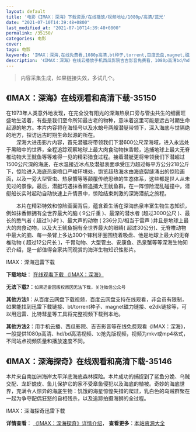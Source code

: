 ```yaml
---
layout: default
title: '电影《IMAX：深海》下载资源/在线播放/视频地址/1080p/高清/蓝光'
date: "2021-07-10T14:39:48+0800"
last_modified_at: "2021-07-10T14:39:48+0800"
permalink: /35150/
categories: 电影
cover:
tags: 电影
keywords: 'IMAX：深海,在线免费看,1080p高清,bt种子,torrent,百度云盘,magnet,磁力链,迅雷下载资源'
description: '《IMAX：深海》在线云播放手机西瓜影院吉吉影音免费看，1080p高清bd/hd未删减完整版和tc抢先枪版，mkv/mp4格式，附带bt/torrent种子、magnet/磁力链、百度云盘、网盘资源迅雷下载链接'
---
```


>内容采集生成，如果链接失效，多试几个。


## 《IMAX：深海》在线观看和高清下载-35150

在1973年人类意外地发现，在完全没有阳光的深海热泉口旁与管虫共生的细菌旺盛地生活着，有些是我们至今所知最古老的物种，意味着这里可能是远古时期生命起源的地方。本片内容将在海怪号以及水螅号两艘潜艇带领下，深入海底与世隔绝的地方，探访远古时期生命起源的所在。<br />　　深海大进击影片内容，首先潜艇将带领我们下潜600公尺深海域，进入永远处于黑暗中的世界，全程追踪观察地球上最大肉食动物抹香鲸，追捕地球上最大无脊椎动物大王鱿鱼等等难得一见的精彩猎食过程。接着潜艇更将带领我们下潜超过1500公尺深的海底，在水温接近冰点及潜艇表面承受压力超过每平方公分218公斤下，惊险进入海底热泉喷口严峻环境处，饱览超热海水由海底裂缝涌出的惊险画面，以及一旁大型管虫、热泉蟹等等颠覆传统思维的生态体系，这些都是世人从未见过的景像。最后，潜艇巧遇抹香鲸追捕大王鱿鱼群，在一阵惊险混乱碰撞中，潜艇船长实时起动自动快速上升情景中，惊险结束刺激的深海潜航之旅程。</p>　　本片在精彩特效和惊险画面背后，蕴含着生活在深海热泉丰富生物生态知识，例如抹香鲸拥有全世界最大的脑 ( 9公斤重 )、最深的潜水者 (超过3000公尺 )、最长的憋气者 ( 超过1小时 )、最大声的动物 ( 236分贝/相当于雷声 )并且是地球上最大的肉食动物，以及大王鱿鱼拥有全世界最大的眼睛( 超过30公分)、无脊椎动物中最大的脑、每一条臂上多达300个锋利牙圈围绕着吸盘、他是地球上最大的无脊椎动物 ( 超过12公尺长 )，千胃动物、大型管虫、安康鱼、热泉蟹等等深海生物知识介绍，是一部值得合家共同观赏的海洋生物知识性影片。</p>


IMAX：深海迅雷下载

**下载地址**： [在线观看下载 《IMAX：深海》](https://www.993dy.com//vod-detail-id-13825.html) 


**无法下载?**：`如果迅雷因版权原因无法下载，关注微信公众号 `

**其他方法1**：从百度云网盘下载视频，百度云网盘支持在线观看，非会员有限制，如果能找到迅雷下载链接、bt/torrent种子、magnet磁力链接、e2dk链接等，可以用迅雷、比特彗星等工具将完整视频下载到本地。

**其他方法2**：用手机云播、西瓜影院、吉吉影音等在线免费观看《IMAX：深海》，一般提供1080p高清、hd/bd高清视频、tc抢先版视频，视频为mkv或mp4格式，不同站点视频质量和播放速度不同。


## 《IMAX：深海探奇》在线观看和高清下载-35146

本片来自南加洲海岸太平洋底海底森林探险。本片成功的捕捉到了鲨鱼分娩、乌贼交配、龙虾蜕皮、鱼儿保护它的家不受章鱼侵犯以及海底的植被。奇妙的海底世界，充满令人惊异的海底生物：饥饿的海星惊惶失措的爬过，乳白色的乌贼群聚在一起为争夺配偶狂怒的自相残杀，以及追踪拍摄海狮的全过程。</p>


IMAX：深海探奇迅雷下载

**详情查看**： [《IMAX：深海探奇》详情介绍](/movie/35146/)， **查看更多**：[本站资源大全](/movie/t/all/)

